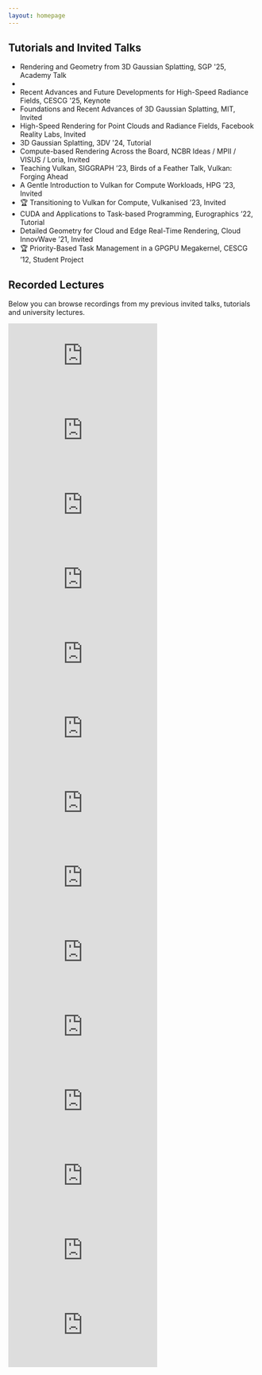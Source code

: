 ```yaml
---
layout: homepage
---
```


## Tutorials and Invited Talks

<ul style="margin:0 0 20px;">
  <li>Rendering and Geometry from 3D Gaussian Splatting, SGP '25, Academy Talk<li>
  <li>Recent Advances and Future Developments for High-Speed Radiance Fields, CESCG '25, Keynote</li>
  <li>Foundations and Recent Advances of 3D Gaussian Splatting, MIT, Invited</li>
  <li>High-Speed Rendering for Point Clouds and Radiance Fields, Facebook Reality Labs, Invited</li>
  <li>3D Gaussian Splatting, 3DV '24, Tutorial</li>
  <li>Compute-based Rendering Across the Board, NCBR Ideas / MPII / VISUS / Loria, Invited</li>
  <li>Teaching Vulkan, SIGGRAPH ’23, Birds of a Feather Talk, Vulkan: Forging Ahead</li>
  <li>A Gentle Introduction to Vulkan for Compute Workloads, HPG ’23, Invited</li>
  <li>🏆 Transitioning to Vulkan for Compute, Vulkanised ’23, Invited</li>
  <li>CUDA and Applications to Task-based Programming, Eurographics ’22, Tutorial</li>
  <li>Detailed Geometry for Cloud and Edge Real-Time Rendering, Cloud InnovWave ’21, Invited</li>
  <li>🏆 Priority-Based Task Management in a GPGPU Megakernel, CESCG ’12, Student Project</li>
</ul>

## Recorded Lectures

Below you can browse recordings from my previous invited talks, tutorials and university lectures.

<div id="video-gallery">
<div class="video">
	<iframe src="https://www.youtube.com/embed/eVofcft7URM" frameborder="0" allowfullscreen></iframe>
</div>
<div class="video">
	<iframe src="https://www.youtube.com/embed/Om5-ka_mTeE" frameborder="0" allowfullscreen></iframe>
</div>
<div class="video">
	<iframe src="https://www.youtube.com/embed/X5KrYh7xcHk" frameborder="0" allowfullscreen></iframe>
</div>
		<div class="video">
	<iframe src="https://www.youtube.com/embed/6kT7vVHCZIc" frameborder="0" allowfullscreen></iframe>
</div>
	<div class="video">
	<iframe src="https://www.youtube.com/embed/mrDWmnXC5Ck" frameborder="0" allowfullscreen></iframe>
</div>
<div class="video">
	<iframe src="https://www.youtube.com/embed/57AcnwW4pxw" frameborder="0" allowfullscreen></iframe>
</div>
<div class="video">
	<iframe src="https://www.youtube.com/embed/w36xgaGQYAY" frameborder="0" allowfullscreen></iframe>
</div>
<div class="video">
	<iframe src="https://www.youtube.com/embed/c6NvZ74LAhE" frameborder="0" allowfullscreen></iframe>
</div>
<div class="video">
	<iframe src="https://www.youtube.com/embed/dWsez3ztTOM" frameborder="0" allowfullscreen></iframe>
</div>
	<div class="video">
	<iframe src="https://www.youtube.com/embed/FU1dbi827LY" frameborder="0" allowfullscreen></iframe>
</div>
	<div class="video">
	<iframe src="https://www.youtube.com/embed/sg2xdcB8M3c" frameborder="0" allowfullscreen></iframe>
</div>
		<div class="video">
	<iframe src="https://www.youtube.com/embed/0Fv0jDZUyE4" frameborder="0" allowfullscreen></iframe>
</div>
<div class="video">
	<iframe src="https://www.youtube.com/embed/nD83r06b5NE" frameborder="0" allowfullscreen></iframe>
</div>
	<div class="video">
	<iframe src="https://www.youtube.com/embed/S-0iqNzohCQ" frameborder="0" allowfullscreen></iframe>
</div>
<!-- Add more videos as needed -->
</div>
<script>
document.addEventListener('DOMContentLoaded', function() {
document.getElementById('video-gallery').addEventListener('wheel', function(e) {
	if (e.deltaY == 0) return;
	this.scrollLeft += (e.deltaY < 0 ? -1 : 1) * 30;
	e.preventDefault();
});
});
</script>


